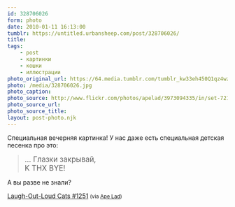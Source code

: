 ```yaml
---
id: 328706026
form: photo
date: 2010-01-11 16:13:00
tumblr: https://untitled.urbansheep.com/post/328706026/
title:
tags:
    - post
    - картинки
    - кошки
    - иллюстрации
photo_original_url: https://64.media.tumblr.com/tumblr_kw33eh450Q1qz4wzio1_r1_1280.jpg
photo: /media/328706026.jpg
photo_caption: 
photo_source: http://www.flickr.com/photos/apelad/3973094335/in/set-72157600296941365/
photo_source_url:
photo_source_title:
layout: post-photo.njk
---
```


<p>Специальная вечерняя картинка! У нас даже есть специальная детская песенка про это:</p>

<blockquote><p><big>… Глазки закрывай,<br>
K THX BYE!</big></p></blockquote>

<p>А вы разве не знали?</p>

<p><a href="http://www.flickr.com/photos/apelad/3973094335/in/set-72157600296941365/">Laugh-Out-Loud Cats #1251</a> <small>(via <a href="http://flickr.com/photos/apelad">Ape Lad</a>)</small></p>

